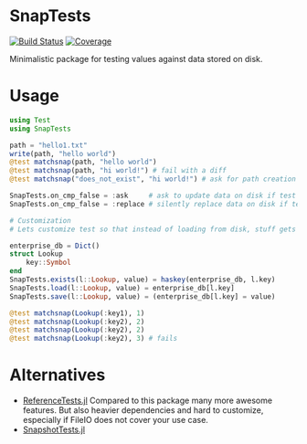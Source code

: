 # SnapTests

[![Build Status](https://github.com/jw3126/SnapTests.jl/actions/workflows/CI.yml/badge.svg?branch=main)](https://github.com/jw3126/SnapTests.jl/actions/workflows/CI.yml?query=branch%3Amain)
[![Coverage](https://codecov.io/gh/jw3126/SnapTests.jl/branch/main/graph/badge.svg)](https://codecov.io/gh/jw3126/SnapTests.jl)

Minimalistic package for testing values against data stored on disk.

# Usage

```julia
using Test
using SnapTests

path = "hello1.txt"
write(path, "hello world")
@test matchsnap(path, "hello world")
@test matchsnap(path, "hi world!") # fail with a diff
@test matchsnap("does_not_exist", "hi world!") # ask for path creation

SnapTests.on_cmp_false = :ask     # ask to update data on disk if test fails
SnapTests.on_cmp_false = :replace # silently replace data on disk if test fails

# Customization
# Lets customize test so that instead of loading from disk, stuff gets looked up from a database

enterprise_db = Dict()
struct Lookup
    key::Symbol
end
SnapTests.exists(l::Lookup, value) = haskey(enterprise_db, l.key)
SnapTests.load(l::Lookup, value) = enterprise_db[l.key]
SnapTests.save(l::Lookup, value) = (enterprise_db[l.key] = value)

@test matchsnap(Lookup(:key1), 1)
@test matchsnap(Lookup(:key2), 2)
@test matchsnap(Lookup(:key2), 2)
@test matchsnap(Lookup(:key2), 3) # fails
```

# Alternatives

* [ReferenceTests.jl](https://github.com/JuliaTesting/ReferenceTests.jl) 
  Compared to this package many more awesome features. But also heavier dependencies
  and hard to customize, especially if FileIO does not cover your use case.
* [SnapshotTests.jl](https://github.com/mattwigway/SnapshotTests.jl)


